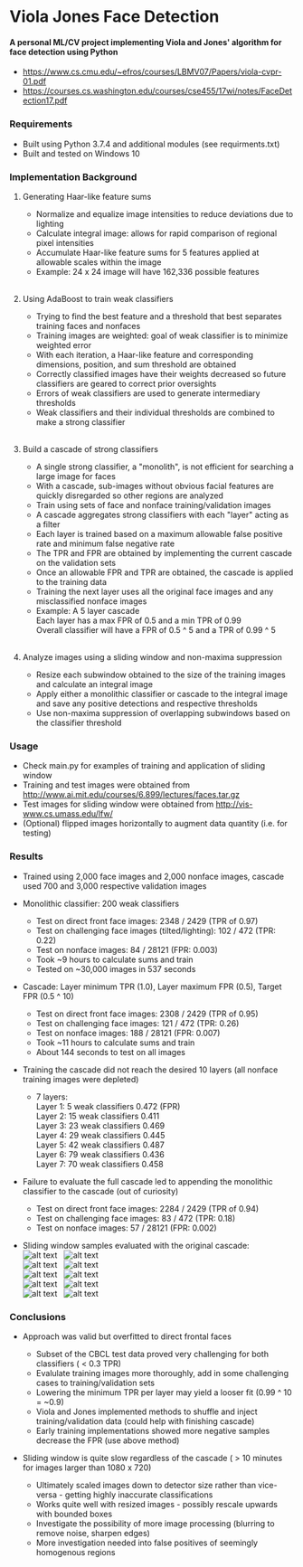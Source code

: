 # Viola Jones Face Detection

#### A personal ML/CV project implementing Viola and Jones' algorithm for face detection using Python
* https://www.cs.cmu.edu/~efros/courses/LBMV07/Papers/viola-cvpr-01.pdf
* https://courses.cs.washington.edu/courses/cse455/17wi/notes/FaceDetection17.pdf


### Requirements
* Built using Python 3.7.4 and additional modules (see requirments.txt)
* Built and tested on Windows 10

### Implementation Background
1. Generating Haar-like feature sums
    * Normalize and equalize image intensities to reduce deviations due to lighting
    * Calculate integral image: allows for rapid comparison of regional pixel intensities
    * Accumulate Haar-like feature sums for 5 features applied at allowable scales within the image
    * Example: 24 x 24 image will have 162,336 possible features
    <br/>

2. Using AdaBoost to train weak classifiers
    * Trying to find the best feature and a threshold that best separates training faces and nonfaces
    * Training images are weighted: goal of weak classifier is to minimize weighted error
    * With each iteration, a Haar-like feature and corresponding dimensions, position, and sum threshold are obtained
    * Correctly classified images have their weights decreased so future classifiers are geared to correct prior oversights
    * Errors of weak classifiers are used to generate intermediary thresholds
    * Weak classifiers and their individual thresholds are combined to make a strong classifier
    <br/>
    
3. Build a cascade of strong classifiers
    * A single strong classifier, a "monolith", is not efficient for searching a large image for faces
    * With a cascade, sub-images without obvious facial features are quickly disregarded so other regions are analyzed
    * Train using sets of face and nonface training/validation images
    * A cascade aggregates strong classifiers with each "layer" acting as a filter
    * Each layer is trained based on a maximum allowable false positive rate and minimum false negative rate
    * The TPR and FPR are obtained by implementing the current cascade on the validation sets
    * Once an allowable FPR and TPR are obtained, the cascade is applied to the training data
    * Training the next layer uses all the original face images and any misclassified nonface images
    * Example: A 5 layer cascade <br/>
               Each layer has a max FPR of 0.5 and a min TPR of 0.99 <br/>
               Overall classifier will have a FPR of 0.5 ^ 5 and a TPR of 0.99 ^ 5
    <br/>
    
4. Analyze images using a sliding window and non-maxima suppression
    * Resize each subwindow obtained to the size of the training images and calculate an integral image
    * Apply either a monolithic classifier or cascade to the integral image and save any positive detections and respective thresholds
    * Use non-maxima suppression of overlapping subwindows based on the classifier threshold
    
### Usage
* Check main.py for examples of training and application of sliding window
* Training and test images were obtained from http://www.ai.mit.edu/courses/6.899/lectures/faces.tar.gz
* Test images for sliding window were obtained from http://vis-www.cs.umass.edu/lfw/
* (Optional) flipped images horizontally to augment data quantity (i.e. for testing)

### Results
* Trained using 2,000 face images and 2,000 nonface images, cascade used 700 and 3,000 respective validation images <br/>

* Monolithic classifier: 200 weak classifiers
    * Test on direct front face images: 2348 / 2429 (TPR of 0.97)
    * Test on challenging face images (tilted/lighting): 102 / 472 (TPR: 0.22)
    * Test on nonface images: 84 / 28121 (FPR: 0.003)
    * Took ~9 hours to calculate sums and train
    * Tested on ~30,000 images in 537 seconds <br/>

* Cascade: Layer minimum TPR (1.0), Layer maximum FPR (0.5), Target FPR (0.5 ^ 10)
    * Test on direct front face images: 2308 / 2429 (TPR of 0.95)
    * Test on challenging face images: 121 / 472 (TPR: 0.26)
    * Test on nonface images: 188 / 28121 (FPR: 0.007)
    * Took ~11 hours to calculate sums and train
    * About 144 seconds to test on all images <br/>
    
* Training the cascade did not reach the desired 10 layers (all nonface training images were depleted)
    * 7 layers: <br/>
      Layer 1:  5 weak classifiers 0.472 (FPR) <br/>
      Layer 2: 15 weak classifiers 0.411 <br/>
      Layer 3: 23 weak classifiers 0.469 <br/>
      Layer 4: 29 weak classifiers 0.445 <br/>
      Layer 5: 42 weak classifiers 0.487 <br/>
      Layer 6: 79 weak classifiers 0.436 <br/>
      Layer 7: 70 weak classifiers 0.458 <br/>
      
* Failure to evaluate the full cascade led to appending the monolithic classifier to the cascade (out of curiosity)
    * Test on direct front face images: 2284 / 2429 (TPR of 0.94)
    * Test on challenging face images: 83 / 472 (TPR: 0.18)
    * Test on nonface images: 57 / 28121 (FPR: 0.002)
      
* Sliding window samples evaluated with the original cascade: <br/>
![alt text](https://github.com/evnlzc/ViolaJones/blob/master/images/conan.jpg) &nbsp;
![alt text](https://github.com/evnlzc/ViolaJones/blob/master/images/conan.png) <br/>
![alt text](https://github.com/evnlzc/ViolaJones/blob/master/images/alias.jpg) &nbsp;
![alt text](https://github.com/evnlzc/ViolaJones/blob/master/images/alias_result.jpg) <br/>
![alt text](https://github.com/evnlzc/ViolaJones/blob/master/images/neo.jpg) &nbsp;
![alt text](https://github.com/evnlzc/ViolaJones/blob/master/images/neo.png) <br/>
![alt text](https://github.com/evnlzc/ViolaJones/blob/master/images/dim.JPG) &nbsp;
![alt text](https://github.com/evnlzc/ViolaJones/blob/master/images/dim_result.jpg) <br/>
![alt text](https://github.com/evnlzc/ViolaJones/blob/master/images/volc.jpg) &nbsp;
![alt text](https://github.com/evnlzc/ViolaJones/blob/master/images/volc.png) <br/>


### Conclusions
* Approach was valid but overfitted to direct frontal faces
    * Subset of the CBCL test data proved very challenging for both classifiers ( < 0.3 TPR)
    * Evalulate training images more thoroughly, add in some challenging cases to training/validation sets
    * Lowering the minimum TPR per layer may yield a looser fit (0.99 ^ 10 = ~0.9)
    * Viola and Jones implemented methods to shuffle and inject training/validation data (could help with finishing cascade)
    * Early training implementations showed more negative samples decrease the FPR (use above method)

* Sliding window is quite slow regardless of the cascade ( > 10 minutes for images larger than 1080 x 720)
    * Ultimately scaled images down to detector size rather than vice-versa - getting highly inaccurate classifications
    * Works quite well with resized images - possibly rescale upwards with bounded boxes
    * Investigate the possibility of more image processing (blurring to remove noise, sharpen edges)
    * More investigation needed into false positives of seemingly homogenous regions
